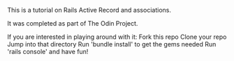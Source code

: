 This is a tutorial on Rails Active Record and associations.

It was completed as part of The Odin Project.

If you are interested in playing around with it:
Fork this repo
Clone your repo
Jump into that directory
Run 'bundle install' to get the gems needed
Run 'rails console' and have fun!
